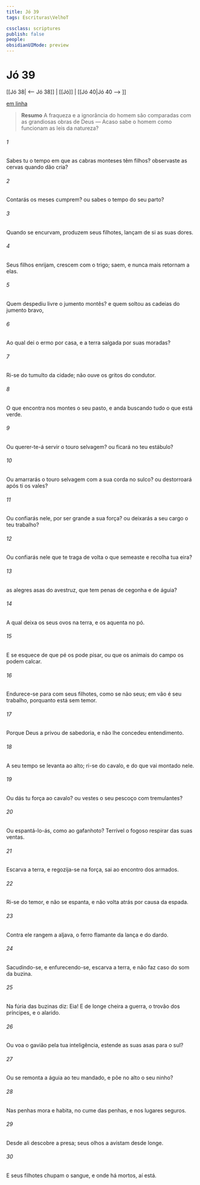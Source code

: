 ```yaml
---
title: Jó 39
tags: Escrituras\VelhoT

cssclass: scriptures
publish: false
people:
obsidianUIMode: preview
---
```


# Jó 39
[[Jó 38| <-- Jó 38]] | [[Jó]] | [[Jó 40|Jó 40 --> ]]

[em linha](https://churchofjesuschrist.org/study/scriptures/ot/job/39?lang=por)

> __Resumo__
A fraqueza e a ignorância do homem são comparadas com as grandiosas obras de Deus — Acaso sabe o homem como funcionam as leis da natureza?

###### 1 
Sabes tu o tempo em que as cabras monteses têm filhos?  observaste as cervas quando dão cria?

###### 2 
Contarás os meses  cumprem? ou sabes o tempo do seu parto?

###### 3 
Quando se encurvam, produzem seus filhotes,  lançam de si as suas dores.

###### 4 
Seus filhos enrijam, crescem com o trigo; saem, e nunca mais retornam a elas.

###### 5 
Quem despediu livre o jumento montês? e quem soltou as cadeias do jumento bravo,

###### 6 
Ao qual dei o ermo por casa, e a terra salgada por suas moradas?

###### 7 
Ri-se do tumulto da cidade; não ouve os gritos do condutor.

###### 8 
O que encontra nos montes  o seu pasto, e anda buscando tudo o que está verde.

###### 9 
Ou querer-te-á servir o touro selvagem? ou ficará no teu estábulo?

###### 10 
Ou amarrarás o touro selvagem com a sua corda no sulco? ou destorroará após ti os vales?

###### 11 
Ou confiarás nele, por ser grande a sua força? ou deixarás a seu cargo o teu trabalho?

###### 12 
Ou confiarás nele que te traga de volta o que semeaste e  recolha  tua eira?

###### 13 
 as alegres asas do avestruz, que tem penas de cegonha e de águia?

###### 14 
A qual deixa os seus ovos na terra, e os aquenta no pó.

###### 15 
E se esquece de que  pé os pode pisar, ou que os animais do campo os podem calcar.

###### 16 
Endurece-se para com seus filhotes, como se não  seus; em vão é seu trabalho, porquanto está sem temor.

###### 17 
Porque Deus a privou de sabedoria, e não lhe concedeu entendimento.

###### 18 
A seu tempo se levanta ao alto; ri-se do cavalo, e do que vai montado nele.

###### 19 
Ou dás tu força ao cavalo? ou vestes o seu pescoço com  tremulantes?

###### 20 
Ou espantá-lo-ás, como ao gafanhoto? Terrível  o fogoso respirar das suas ventas.

###### 21 
Escarva a terra, e regozija-se na  força,  sai ao encontro dos armados.

###### 22 
Ri-se do temor, e não se espanta, e não volta atrás por causa da espada.

###### 23 
Contra ele rangem a aljava, o ferro flamante da lança e do dardo.

###### 24 
Sacudindo-se, e enfurecendo-se, escarva a terra, e não faz caso do som da buzina.

###### 25 
Na fúria  das buzinas diz: Eia! E de longe cheira a guerra,  o trovão dos príncipes, e o alarido.

###### 26 
Ou voa o gavião pela tua inteligência,  estende as suas asas para o sul?

###### 27 
Ou se remonta a águia ao teu mandado, e põe no alto o seu ninho?

###### 28 
Nas penhas mora e habita, no cume das penhas, e nos lugares seguros.

###### 29 
Desde ali descobre a presa; seus olhos a avistam desde longe.

###### 30 
E seus filhotes chupam o sangue, e onde há mortos, aí está.

